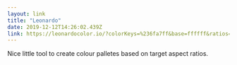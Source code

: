```yaml
---
layout: link 
title: "Leonardo" 
date: 2019-12-12T14:26:02.439Z 
link: https://leonardocolor.io/?colorKeys=%236fa7ff&base=ffffff&ratios=3%2C4.5&mode=CAM02 
---
```


Nice little tool to create colour palletes based on target aspect ratios.